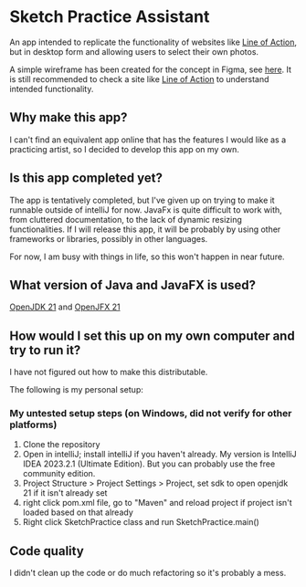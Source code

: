 # Sketch Practice Assistant
An app intended to replicate the functionality of websites like [Line of Action](https://line-of-action.com/), but in desktop form and allowing users to select their own photos.

A simple wireframe has been created for the concept in Figma, see [here](https://www.figma.com/proto/KsqvHIprREEpnSY3ejOm1P/Sketching-Practice-Aid?node-id=1-28&starting-point-node-id=1%3A28&mode=design&t=2RGNBRtHmll5LizH-1). It is still recommended to check a site like [Line of Action](https://line-of-action.com/) to understand intended functionality.

## Why make this app?
I can't find an equivalent app online that has the features I would like as a practicing artist, so I decided to develop this app on my own.

## Is this app completed yet?
The app is tentatively completed, but I've given up on trying to make it runnable outside of intelliJ for now.
JavaFx is quite difficult to work with, from cluttered documentation, 
to the lack of dynamic resizing functionalities. If I will release this app, it will be
probably by using other frameworks or libraries, possibly in other languages.

For now, I am busy with things in life, so this won't happen in near future.

## What version of Java and JavaFX is used?
[OpenJDK 21](https://jdk.java.net/21/) and [OpenJFX 21](https://gluonhq.com/products/javafx/)

## How would I set this up on my own computer and try to run it?
I have not figured out how to make this distributable.

The following is my personal setup:

### My untested setup steps (on Windows, did not verify for other platforms)
1. Clone the repository
2. Open in intelliJ; install intelliJ if you haven't already. My version is IntelliJ IDEA 2023.2.1 (Ultimate Edition). 
But you can probably use the free community edition.
3. Project Structure > Project Settings > Project, set sdk to open openjdk 21 if it isn't already set
4. right click pom.xml file, go to "Maven" and reload project if project isn't loaded based on that already
5. Right click SketchPractice class and run SketchPractice.main()

## Code quality
I didn't clean up the code or do much refactoring so it's probably a mess.
